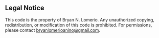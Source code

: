 ## Legal Notice

This code is the property of Bryan N. Lomerio. Any unauthorized copying, redistribution, or modification of this code is prohibited. For permissions, please contact bryanlomerioanino@gmail.com.
